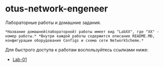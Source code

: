 # otus-network-engeneer
Лабораторные работы и домашние задания.

`*Название домашней(лабораторной) работы имеет вид "LabXX", где "XX" - номер работы.*
*Внутри каждой работы содержится описание README.MD, конфигурации оборудования Configs и схема сети NetworkScheme.*`


Для быстрого доступа к работам воспользуйтесь ссылками ниже:
- [Lab-01](https://github.com/Samurai1135/otus-network-engeneer/blob/95a607540d4015a4a4e2b7b29e6b9233dc2400a6/Lab-01/README.MD)
